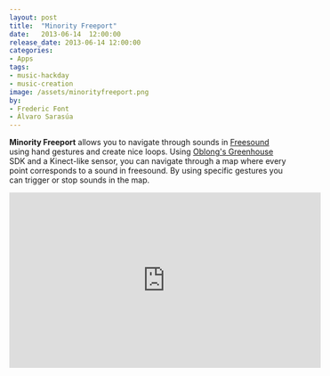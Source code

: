 ```yaml
---
layout: post
title:  "Minority Freeport"
date:   2013-06-14  12:00:00
release_date: 2013-06-14 12:00:00
categories: 
- Apps
tags:
- music-hackday 
- music-creation
image: /assets/minorityfreeport.png
by: 
- Frederic Font
- Álvaro Sarasúa
---
```


**Minority Freeport** allows you to navigate through sounds in [Freesound](http://www.freesound.org) using hand gestures and create nice loops. Using [Oblong's Greenhouse](http://greenhouse.oblong.com/reference.html) SDK and a Kinect-like sensor, you can navigate through a map where every point corresponds to a sound in freesound. By using specific gestures you can trigger or stop sounds in the map.

<iframe width="560" height="315" src="https://www.youtube.com/embed/5nwUAlM6h48" frameborder="0" allowfullscreen></iframe><br>